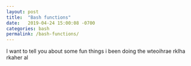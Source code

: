 ```yaml
---
layout: post
title:  "Bash functions"
date:   2019-04-24 15:00:08 -0700
categories: bash
permalink: /bash-functions/
---
```


I want to tell you about some fun things i been doing the wteoihrae rklha rkaher al
